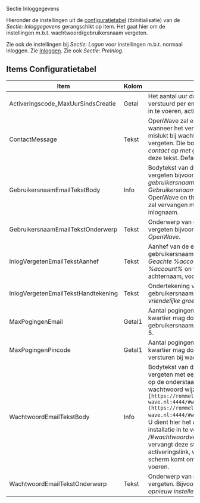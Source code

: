  Sectie Inloggegevens

Hieronder de instellingen uit de [configuratietabel](/docs/instellen_inrichten/configuratie.md) (tbinitialisatie) van de _Sectie: Inloggegevens_ gerangschikt op item. Het gaat hier om de instellingen m.b.t. wachtwoord/gebruikersnaam vergeten.

Zie ook de instellingen bij _Sectie: Logon_ voor instellingen m.b.t. normaal inloggen. Zie [Inloggen](/docs/probleemoplossing/programmablokken/inloggen.md).
Zie ook _Sectie: PreInlog_.

## Items Configuratietabel

| Item | Kolom | Omschrijving |
| ---- | ----- | ------------ |
| Activeringscode_MaxUurSindsCreatie | Getal | Het aantal uur dat een activeringscode verstuurd per email om een nieuw wachtwoord in te voeren, actief is. Default 2. |
| ContactMessage | Tekst | OpenWave zal een boodschap laten zien wanneer het verzenden van email of sms is mislukt bij wachtwoord/gebruikersnaam vergeten. Die boodschap eindigt met _neem contact op met_ gevolgd door de waarde van deze tekst. Default: de beheerder. |
| GebruikersnaamEmailTekstBody | Info | Bodytekst van de email bij gebruikersnaam vergeten bijvoorbeeld: _Hierbij sturen wij u uw gebruikersnaam voor open-wave.nl. Gebruikersnaam = %inlognaam%_. waarbij OpenWave on the fly de string %inlognaam% zal vervangen met de gebruikers- c.q. inlognaam. |
| GebruikersnaamEmailTekstOnderwerp | Tekst | Onderwerp van de email bij gebruikersnaam vergeten bijvoorbeeld: _Uw inloggegevens voor OpenWave_. |
| InlogVergetenEmailTekstAanhef | Tekst | Aanhef van de email bij wachtwoord c.q. gebruikersnaam vergeten. Bijvoorbeeld _Geachte %account%,_. OpenWave zal de string _%account%_ on the fly vervangen door de achternaam, voorvoegsel en voorletters. |
| InlogVergetenEmailTekstHandtekening | Tekst | Ondertekening van de email bij wachtwoord c.q. gebruikersnaam vergeten. Bijvoorbeeld _Met vriendelijke groeten, de functioneel beheerder_. |
| MaxPogingenEmail | Getal1 | Aantal pogingen dat OpenWave binnen een kwartier mag doen om een email te versturen bij gebruikersnaam/wachtwoord vergeten. Default 5. |
| MaxPogingenPincode | Getal1 | Aantal pogingen dat OpenWave binnen een kwartier mag doen om een sms met pincode te versturen bij wachtwoord vergeten. Default 5. |
| WachtwoordEmailTekstBody | Info | Bodytekst van de email bij wachtwoord vergeten met een link. Bijvoorbeeld "Wanneer u op de onderstaande link klikt kunt u uw wachtwoord wijzigen: `[https://rommeldam.open-wave.nl:4444/#wachtwoordvergeten/%link%](https://rommeldam.open-wave.nl:4444/#wachtwoordvergeten/%link%.md)`". U dient hier het domein van uw open-wave installatie in te voeren gevolgd door de string _/#wachtwoordvergeten/%link%_. OpenWave vervangt deze string on the fly met een activeringslink, waarbij de gebruiker in een scherm komt om een nieuw wachtwoord in te voeren. |
| WachtwoordEmailTekstOnderwerp | Tekst | Onderwerp van de email bij wachtwoord vergeten. Bijvoorbeeld _Uw wachtwoord opnieuw instellen voor OpenWave_. |